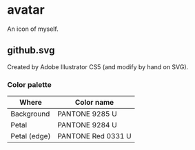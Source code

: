 avatar
======
An icon of myself.

github.svg
----------
Created by Adobe Illustrator CS5 (and modify by hand on SVG).

### Color palette

| Where        | Color name         |
|--------------|--------------------|
| Background   | PANTONE 9285 U     |
| Petal        | PANTONE 9284 U     |
| Petal (edge) | PANTONE Red 0331 U |


